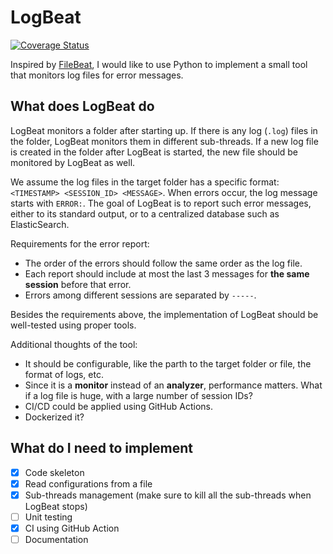 # LogBeat

[![Coverage Status](https://coveralls.io/repos/github/gluckzhang/logbeat/badge.svg?branch=main&t=tAgZYi)](https://coveralls.io/github/gluckzhang/logbeat?branch=main)

Inspired by [FileBeat](https://www.elastic.co/beats/filebeat), I would like to use Python to implement a small tool that monitors log files for error messages.

## What does LogBeat do

LogBeat monitors a folder after starting up. If there is any log (`.log`) files in the folder, LogBeat monitors them in different sub-threads. If a new log file is created in the folder after LogBeat is started, the new file should be monitored by LogBeat as well.

We assume the log files in the target folder has a specific format: `<TIMESTAMP> <SESSION_ID> <MESSAGE>`. When errors occur, the log message starts with `ERROR:`. The goal of LogBeat is to report such error messages, either to its standard output, or to a centralized database such as ElasticSearch.

Requirements for the error report:

- The order of the errors should follow the same order as the log file.
- Each report should include at most the last 3 messages for **the same session** before that error.
- Errors among different sessions are separated by `-----`.

Besides the requirements above, the implementation of LogBeat should be well-tested using proper tools.

Additional thoughts of the tool:

- It should be configurable, like the parth to the target folder or file, the format of logs, etc.
- Since it is a **monitor** instead of an **analyzer**, performance matters. What if a log file is huge, with a large number of session IDs?
- CI/CD could be applied using GitHub Actions.
- Dockerized it?

## What do I need to implement

- [X] Code skeleton
- [X] Read configurations from a file
- [X] Sub-threads management (make sure to kill all the sub-threads when LogBeat stops)
- [ ] Unit testing
- [X] CI using GitHub Action
- [ ] Documentation